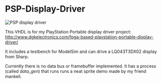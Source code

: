 PSP-Display-Driver
==================

![PSP display driver](http://www.dgkelectronics.com/blog/wp-content/uploads/2014/02/psp_display_driver_working.jpg)

This VHDL is for my PlayStation Portable display driver project: 
http://www.dgkelectronics.com/fpga-based-playstation-portable-display-driver/

It includes a testbench for ModelSim and can drive a LQ043T3DX02 display from 
Sharp.

Currently there is no data bus or framebuffer implemented. It has a process 
(called *data_gen*) that runs runs a neat sprite demo made by my friend mankeli.
